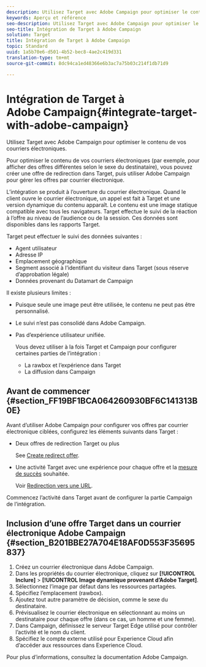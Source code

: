 ```yaml
---
description: Utilisez Target avec Adobe Campaign pour optimiser le contenu de vos courriers électroniques.
keywords: Aperçu et référence
seo-description: Utilisez Target avec Adobe Campaign pour optimiser le contenu de vos courriers électroniques.
seo-title: Intégration de Target à Adobe Campaign
solution: Target
title: Intégration de Target à Adobe Campaign
topic: Standard
uuid: 1a5b70e6-d501-4b52-bec8-4ae2c419d331
translation-type: tm+mt
source-git-commit: 8dc94ca1ed48366e6b3ac7a75b03c214f1db71d9

---
```



# Intégration de Target à Adobe Campaign{#integrate-target-with-adobe-campaign}

Utilisez Target avec Adobe Campaign pour optimiser le contenu de vos courriers électroniques.

Pour optimiser le contenu de vos courriers électroniques (par exemple, pour afficher des offres différentes selon le sexe du destinataire), vous pouvez créer une offre de redirection dans Target, puis utiliser Adobe Campaign pour gérer les offres par courrier électronique.

L’intégration se produit à l’ouverture du courrier électronique. Quand le client ouvre le courrier électronique, un appel est fait à Target et une version dynamique du contenu apparaît. Le contenu est une image statique compatible avec tous les navigateurs. Target effectue le suivi de la réaction à l’offre au niveau de l’audience ou de la session. Ces données sont disponibles dans les rapports Target.

Target peut effectuer le suivi des données suivantes :

* Agent utilisateur
* Adresse IP
* Emplacement géographique
* Segment associé à l’identifiant du visiteur dans Target (sous réserve d’approbation légale)
* Données provenant du Datamart de Campaign

Il existe plusieurs limites :

* Puisque seule une image peut être utilisée, le contenu ne peut pas être personnalisé.
* Le suivi n’est pas consolidé dans Adobe Campaign.
* Pas d’expérience utilisateur unifiée.

   Vous devez utiliser à la fois Target et Campaign pour configurer certaines parties de l’intégration :

   * La rawbox et l’expérience dans Target
   * La diffusion dans Campaign

## Avant de commencer {#section_FF19BF1BCA064260930BF6C141313B0E}

Avant d’utiliser Adobe Campaign pour configurer vos offres par courrier électronique ciblées, configurez les éléments suivants dans Target :

* Deux offres de redirection Target ou plus

   See [Create redirect offer](/help/c-experiences/c-manage-content/offer-redirect.md).
* Une activité Target avec une expérience pour chaque offre et la [mesure de succès](/help/c-activities/r-success-metrics/success-metrics.md) souhaitée.

   Voir [Redirection vers une URL](/help/c-experiences/c-visual-experience-composer/redirect-offer.md).

Commencez l’activité dans Target avant de configurer la partie Campaign de l’intégration.

## Inclusion d’une offre Target dans un courrier électronique Adobe Campaign {#section_B201BBE27A704E18AF0D553F35695837}

1. Créez un courrier électronique dans Adobe Campaign.
1. Dans les propriétés du courrier électronique, cliquez sur **[!UICONTROL Inclure]** &gt; **[!UICONTROL Image dynamique provenant d’Adobe Target]**.
1. Sélectionnez l’image par défaut dans les ressources partagées.
1. Spécifiez l’emplacement (rawbox).
1. Ajoutez tout autre paramètre de décision, comme le sexe du destinataire.
1. Prévisualisez le courrier électronique en sélectionnant au moins un destinataire pour chaque offre (dans ce cas, un homme et une femme).
1. Dans Campaign, définissez le serveur Target Edge utilisé pour contrôler l’activité et le nom du client.
1. Spécifiez le compte externe utilisé pour Experience Cloud afin d’accéder aux ressources dans Experience Cloud.

Pour plus d’informations, consultez la documentation Adobe Campaign.

